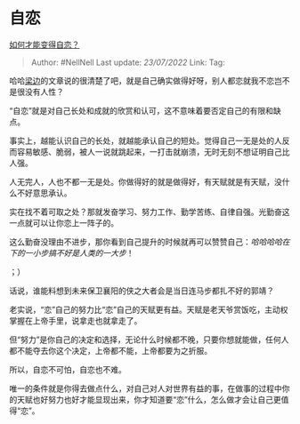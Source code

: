 # 自恋
[如何才能变得自恋？](https://www.zhihu.com/question/22957114/answer/2582880312)

> Author: #NellNell 
> Last update: *23/07/2022* 
> Link: 
> Tag: 

哈哈[梁边](https://www.zhihu.com/search?q=%E6%A2%81%E8%BE%B9&search_source=Entity&hybrid_search_source=Entity&hybrid_search_extra=%7B%22sourceType%22%3A%22answer%22%2C%22sourceId%22%3A2582880312%7D)的文章说的很清楚了吧，就是自己确实做得好呀，别人都恋就我不恋岂不是很没有人性？

“自恋”就是对自己长处和成就的欣赏和认可，这不意味着要否定自己的有限和缺点。

事实上，越能认识自己的长处，就越能承认自己的短处。觉得自己一无是处的人反而容易敏感、脆弱，被人一说就跳起来，一打击就崩溃，无时无刻不想证明自己比人强。

人无完人，人也不都一无是处。你做得好的就是做得好，有天赋就是有天赋，没什么不好意思承认。

实在找不着可取之处？那就发奋学习、努力工作、勤学苦练、自律自强。光勤奋这一点就可以让你恋上一阵子的。

这么勤奋没理由不进步，那你看到自己提升的时候就再可以赞赞自己：_哈哈哈哈在下的一小步搞不好是人类的一大步_！

；）

话说，谁能料想到未来保卫襄阳的侠之大者会是当日连马步都扎不好的郭靖？

老实说，“恋”自己的努力比“恋”自己的天赋更有益。天赋是老天爷赏饭吃，主动权掌握在上帝手里，说拿走也就拿走了。

但“努力”是你自己的决定和选择，无论什么时候都不晚，只要你想就能做，任何人都不能夺去你这个决定，上帝都不能，上帝都要为之折服。

所以，自恋不可怕，自恋也不难。

唯一的条件就是你得去做点什么，对自己对人对世界有益的事，在做事的过程中你的天赋也好努力也好才能显现出来，你才知道要“恋”什么，怎么做才会让自己更值得“恋”。